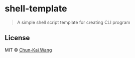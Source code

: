 # shell-template

> A simple shell script template for creating CLI program

## License

MIT © [Chun-Kai Wang](https://github.com/chunkai1312)